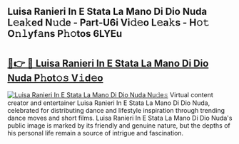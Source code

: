 ## Luisa Ranieri In E Stata La Mano Di Dio Nuda L𝚎a𝚔ed N𝚞𝚍e - Part-U6i Vi𝚍𝚎o L𝚎a𝚔s - H𝚘𝚝 O𝚗𝚕yf𝚊ns P𝚑𝚘tos 6LYEu

# <h2><a href="http://kf7v3vr.oniu.top/?m=Luisa+Ranieri+In+E+Stata+La+Mano+Di+Dio+Nuda">🔗👉 🔴 Luisa Ranieri In E Stata La Mano Di Dio Nuda P𝚑ot𝚘𝚜 V𝚒d𝚎o</a></h2>

[![Luisa Ranieri In E Stata La Mano Di Dio Nuda Nu𝚍e𝚜](https://i.imgur.com/0qMVB7G.gif)](http://kf7v3vr.oniu.top/?m=Luisa+Ranieri+In+E+Stata+La+Mano+Di+Dio+Nuda)
Virtual content creator and entertainer Luisa Ranieri In E Stata La Mano Di Dio Nuda, celebrated for distributing dance and lifestyle inspiration through trending dance moves and short films. Luisa Ranieri In E Stata La Mano Di Dio Nuda's public image is marked by its friendly and genuine nature, but the depths of his personal life remain a source of intrigue and fascination.  
